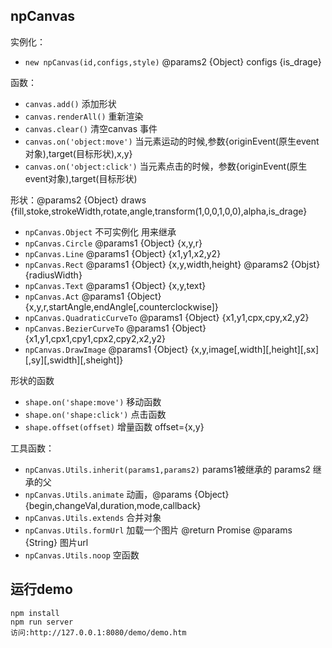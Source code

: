 ## npCanvas

实例化：
 * `new npCanvas(id,configs,style)` @params2 {Object} configs {is_drage}

函数：
 * `canvas.add()` 添加形状
 * `canvas.renderAll()` 重新渲染
 * `canvas.clear()` 清空canvas
事件
 * `canvas.on('object:move')` 当元素运动的时候,参数{originEvent(原生event对象),target(目标形状),x,y}
 * `canvas.on('object:click')` 当元素点击的时候，参数{originEvent(原生event对象),target(目标形状)

形状：@params2 {Object} draws {fill,stoke,strokeWidth,rotate,angle,transform(1,0,0,1,0,0),alpha,is_drage}
 * `npCanvas.Object` 不可实例化 用来继承
 * `npCanvas.Circle` @params1 {Object} {x,y,r}
 * `npCanvas.Line` @params1 {Object} {x1,y1,x2,y2}
 * `npCanvas.Rect` @params1 {Object} {x,y,width,height} @params2 {Objst} {radiusWidth}
 * `npCanvas.Text` @params1 {Object} {x,y,text}
 * `npCanvas.Act` @params1 {Object} {x,y,r,startAngle,endAngle[,counterclockwise]}
 * `npCanvas.QuadraticCurveTo` @params1 {Object} {x1,y1,cpx,cpy,x2,y2}
 * `npCanvas.BezierCurveTo` @params1 {Object} {x1,y1,cpx1,cpy1,cpx2,cpy2,x2,y2}
 * `npCanvas.DrawImage` @params1 {Object} {x,y,image[,width][,height][,sx][,sy][,swidth][,sheight]}

形状的函数
 * `shape.on('shape:move')` 移动函数
 * `shape.on('shape:click')` 点击函数
 * `shape.offset(offset)` 增量函数 offset={x,y}

工具函数：
 * `npCanvas.Utils.inherit(params1,params2)` params1被继承的 params2 继承的父
 * `npCanvas.Utils.animate` 动画，@params {Object} {begin,changeVal,duration,mode,callback}
 * `npCanvas.Utils.extends` 合并对象
 * `npCanvas.Utils.formUrl` 加载一个图片 @return Promise @params {String} 图片url
 * `npCanvas.Utils.noop` 空函数


## 运行demo

    npm install
    npm run server
    访问:http://127.0.0.1:8080/demo/demo.htm
